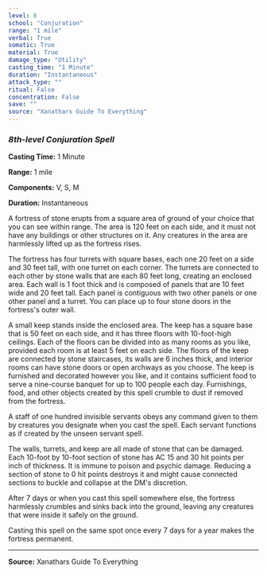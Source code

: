 ```yaml
---
level: 8
school: "Conjuration"
range: "1 mile"
verbal: True
somatic: True
material: True
damage_type: "Utility"
casting_time: "1 Minute"
duration: "Instantaneous"
attack_type: ""
ritual: False
concentration: False
save: ""
source: "Xanathars Guide To Everything"
---
```


### *8th-level Conjuration Spell*

**Casting Time:** 1 Minute

**Range:** 1 mile

**Components:** V, S, M

**Duration:** Instantaneous

A fortress of stone erupts from a square area of ground of your choice that you can see within range. The area is 120 feet on each side, and it must not have any buildings or other structures on it. Any creatures in the area are harmlessly lifted up as the fortress rises.
 
 The fortress has four turrets with square bases, each one 20 feet on a side and 30 feet tall, with one turret on each corner. The turrets are connected to each other by stone walls that are each 80 feet long, creating an enclosed area. Each wall is 1 foot thick and is composed of panels that are 10 feet wide and 20 feet tall. Each panel is contiguous with two other panels or one other panel and a turret. You can place up to four stone doors in the fortress's outer wall.
 
 A small keep stands inside the enclosed area. The keep has a square base that is 50 feet on each side, and it has three floors with 10-foot-high ceilings. Each of the floors can be divided into as many rooms as you like, provided each room is at least 5 feet on each side. The floors of the keep are connected by stone staircases, its walls are 6 inches thick, and interior rooms can have stone doors or open archways as you choose. The keep is furnished and decorated however you like, and it contains sufficient food to serve a nine-course banquet for up to 100 people each day. Furnishings, food, and other objects created by this spell crumble to dust if removed from the fortress.
 
 A staff of one hundred invisible servants obeys any command given to them by creatures you designate when you cast the spell. Each servant functions as if created by the unseen servant spell.
 
 The walls, turrets, and keep are all made of stone that can be damaged. Each 10-foot by 10-foot section of stone has AC 15 and 30 hit points per inch of thickness. It is immune to poison and psychic damage. Reducing a section of stone to 0 hit points destroys it and might cause connected sections to buckle and collapse at the DM's discretion.
 
 After 7 days or when you cast this spell somewhere else, the fortress harmlessly crumbles and sinks back into the ground, leaving any creatures that were inside it safely on the ground. 
 
 Casting this spell on the same spot once every 7 days for a year makes the fortress permanent.

---
**Source:** Xanathars Guide To Everything
